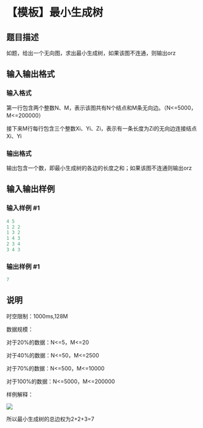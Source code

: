 # 【模板】最小生成树

## 题目描述

如题，给出一个无向图，求出最小生成树，如果该图不连通，则输出orz

## 输入输出格式

### 输入格式

第一行包含两个整数N、M，表示该图共有N个结点和M条无向边。（N<=5000，M<=200000）

接下来M行每行包含三个整数Xi、Yi、Zi，表示有一条长度为Zi的无向边连接结点Xi、Yi

### 输出格式

输出包含一个数，即最小生成树的各边的长度之和；如果该图不连通则输出orz

## 输入输出样例

### 输入样例 #1

```cpp
4 5
1 2 2
1 3 2
1 4 3
2 3 4
3 4 3
```


### 输出样例 #1

```cpp
7
```


## 说明

时空限制：1000ms,128M

数据规模：

对于20%的数据：N<=5，M<=20

对于40%的数据：N<=50，M<=2500

对于70%的数据：N<=500，M<=10000

对于100%的数据：N<=5000，M<=200000

样例解释：

![](https://cdn.luogu.com.cn/upload/pic/2259.png)

所以最小生成树的总边权为2+2+3=7

